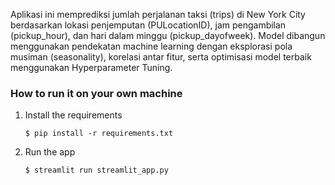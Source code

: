 Aplikasi ini memprediksi jumlah perjalanan taksi (trips) di New York City berdasarkan lokasi penjemputan (PULocationID), jam pengambilan (pickup_hour), dan hari dalam minggu (pickup_dayofweek).
Model dibangun menggunakan pendekatan machine learning dengan eksplorasi pola musiman (seasonality), korelasi antar fitur, serta optimisasi model terbaik menggunakan Hyperparameter Tuning.


### How to run it on your own machine

1. Install the requirements

   ```
   $ pip install -r requirements.txt
   ```

2. Run the app

   ```
   $ streamlit run streamlit_app.py
   ```
